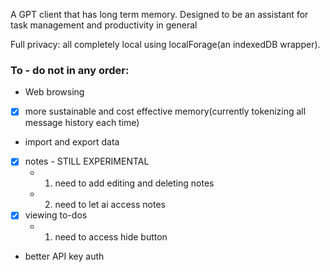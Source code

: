 A GPT client that has long term memory. Designed to be an assistant for task management and productivity in general

Full privacy: all completely local using localForage(an indexedDB wrapper).

### To - do not in any order:
 - Web browsing
 - [x] more sustainable and cost effective memory(currently tokenizing all message history each time)
 - import and export data
 - [x] notes - STILL EXPERIMENTAL
    - 1. need to add editing and deleting notes
    - 2. need to let ai access notes
 - [x] viewing to-dos
    - 1. need to access hide button
 - better API key auth

